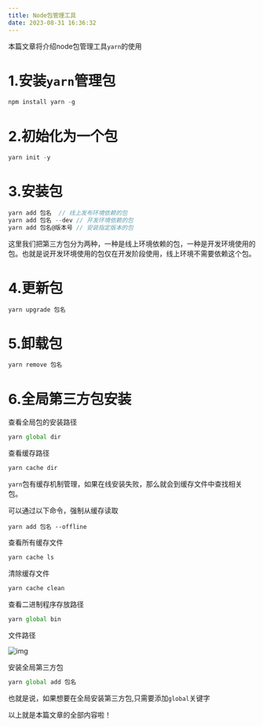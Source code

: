 ```yaml
---
title: Node包管理工具
date: 2023-08-31 16:36:32
---
```


本篇文章将介绍node包管理工具`yarn`的使用



# 1.安装`yarn`管理包



```javascript
npm install yarn -g
```



# 2.初始化为一个包



```javascript
yarn init -y
```



# 3.安装包



```javascript
yarn add 包名  // 线上发布环境依赖的包
yarn add 包名 --dev // 开发环境依赖的包
yarn add 包名@版本号 // 安装指定版本的包
```



这里我们把第三方包分为两种，一种是线上环境依赖的包，一种是开发环境使用的包。也就是说开发环境使用的包仅在开发阶段使用，线上环境不需要依赖这个包。



# 4.更新包



```javascript
yarn upgrade 包名
```



# 5.卸载包



```javascript
yarn remove 包名
```



# 6.全局第三方包安装



查看全局包的安装路径



```javascript
yarn global dir
```



查看缓存路径



```javascript
yarn cache dir
```



`yarn`包有缓存机制管理，如果在线安装失败，那么就会到缓存文件中查找相关包。



可以通过以下命令，强制从缓存读取



```plain
yarn add 包名 --offline
```



查看所有缓存文件



```javascript
yarn cache ls
```



清除缓存文件



```javascript
yarn cache clean
```



查看二进制程序存放路径



```javascript
yarn global bin
```



文件路径



![img](https://gitee.com/gmbjzg/xybc_gzh/raw/master/2021-8-23/1629691556254-image.png)



安装全局第三方包



```javascript
yarn global add 包名
```



也就是说，如果想要在全局安装第三方包,只需要添加`global`关键字



以上就是本篇文章的全部内容啦！
